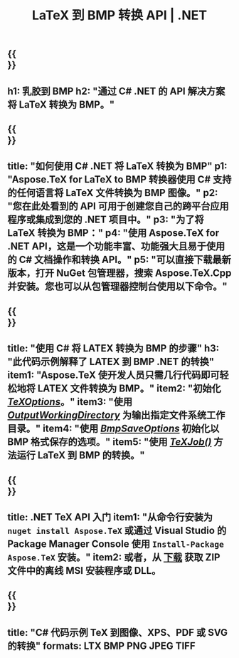 ﻿---
translation: true
template: /_templates/_conversion-child-net.md
title: LaTeX 到 BMP 转换 API | .NET
description: LaTeX 到 BMP 的转换功能。将此本地 .NET 库集成到您的项目中，或使用跨平台应用程序将 LaTeX 转换为 BMP。
keywords: latex to bmp api net，latex2bmp 集成 c#
url: /net/conversion/latex-to-bmp/
family: tex
platformtag: net
feature: conversion
informat: LATEX
outformat: BMP
otherformats: PNG JPEG TIFF PDF SVG XPS
---

{{<section banner>}}
---
h1: 乳胶到 BMP
h2: "通过 C# .NET 的 API 解决方案将 LaTeX 转换为 BMP。"
---

{{<section overview>}}
---
title: "如何使用 C# .NET 将 LaTeX 转换为 BMP"
p1: "Aspose.TeX for LaTeX to BMP 转换器使用 C# 支持的任何语言将 LaTeX 文件转换为 BMP 图像。"
p2: "您在此处看到的 API 可用于创建您自己的跨平台应用程序或集成到您的 .NET 项目中。"
p3: "为了将 LaTeX 转换为 BMP："
p4: "使用 Aspose.TeX for .NET API，这是一个功能丰富、功能强大且易于使用的 C# 文档操作和转换 API。"
p5: "可以直接下载最新版本，打开 NuGet 包管理器，搜索 Aspose.TeX.Cpp 并安装。您也可以从包管理器控制台使用以下命令。"
---

{{<section feature1>}}
---
title: "使用 C# 将 LATEX 转换为 BMP 的步骤"
h3: "此代码示例解释了 LATEX 到 BMP .NET 的转换"
item1: "Aspose.TeX 使开发人员只需几行代码即可轻松地将 LATEX 文件转换为 BMP。"
item2: "初始化 [*TeXOptions*](https://reference.aspose.com/tex/net/aspose.tex/texoptions/)。"
item3: "使用 [*OutputWorkingDirectory*](https://reference.aspose.com/tex/net/aspose.tex/texoptions/outputworkingdirectory/) 为输出指定文件系统工作目录。"
item4: "使用 [*BmpSaveOptions*](https://reference.aspose.com/tex/net/aspose.tex.presentation.image/bmpsaveoptions/) 初始化以 BMP 格式保存的选项。"
item5: "使用 [*TeXJob()*](https://reference.aspose.com/tex/net/aspose.tex/texjob/) 方法运行 LaTeX 到 BMP 的转换。"
---

{{<section feature2>}}
---
title: .NET TeX API 入门
item1: "从命令行安装为 ```nuget install Aspose.TeX``` 或通过 Visual Studio 的 Package Manager Console 使用 ```Install-Package Aspose.TeX``` 安装。"
item2: 或者，从 [下载](https://downloads.aspose.com/tex/net) 获取 ZIP 文件中的离线 MSI 安装程序或 DLL。
---

{{<section widget>}}
---
title: "C# 代码示例 TeX 到图像、XPS、PDF 或 SVG 的转换"
formats: LTX BMP PNG JPEG TIFF
---

